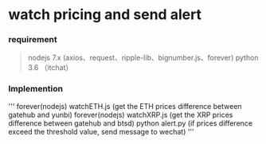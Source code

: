 # watch pricing and send alert

### requirement
> nodejs 7.x (axios、request、ripple-lib、bignumber.js、forever)
> python 3.6 （itchat）

### Implemention
'''
  forever(nodejs) watchETH.js (get the ETH prices difference between gatehub and yunbi)
  forever(nodejs) watchXRP.js (get the XRP prices difference between gatehub and btsd)
  python alert.py (if prices difference exceed the threshold value, send message to wechat)
'''

